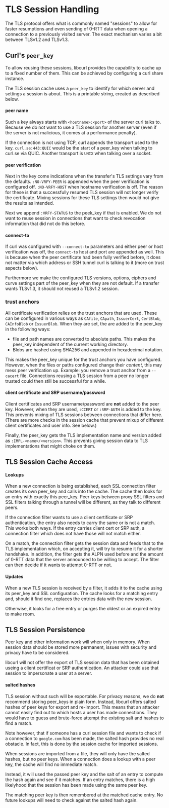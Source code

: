 <!--
Copyright (C) Daniel Stenberg, <daniel@haxx.se>, et al.

SPDX-License-Identifier: curl
-->

# TLS Session Handling

The TLS protocol offers what is commonly named "sessions" to allow
for faster resumptions and even sending of 0-RTT data when opening
a connection to a previously visited server. The exact mechanism
varies a bit between TLSv1.2 and TLSv1.3.

## Curl's `peer_key`

To allow reusing these sessions, libcurl provides the capability
to cache up to a fixed number of them. This can be achieved by
configuring a curl share instance.

The TLS session cache uses a `peer_key` to identify for which server
and settings a session is about. This is a printable string, created
as described below.

#### peer name

Such a key always starts with `<hostname>:<port>` of the server
curl talks to. Because we do not want to use a TLS session for
another server (even if the server is not malicious, it comes at
a performance penalty).

If the connection is not using TCP, curl appends the transport used
to the key. `curl.se:443:QUIC` would be the start of a peer_key when
talking to curl.se via QUIC. Another transport is `UNIX` when talking
over a socket.

#### peer verification

Next in the key come indications when the transfer's TLS settings
vary from the defaults. `:NO-VRFY-PEER` is appended when the peer
verification is configured off. `:NO-VRFY-HOST` when hostname verification
is off. The reason for these is that a successfully resumed TLS session
will not longer verify the certificate. Mixing sessions for these TLS
settings then would not give the results as intended.

Next we append `:VRFY-STATUS` to the peek_key if that is enabled. We
do not want to reuse session in connections that want to check revocation
information that did not do this before.

#### connect-to 

If curl was configured with `--connect-to` parameters and either peer or
host verification was off, the `connect-to` host and port are appended
as well. This is because when the peer certificate had been fully verified
before, it does not matter via which address or SSH tunnel curl is talking
to it (more on trust aspects below).

Furthermore we make the configured TLS versions, options, ciphers and curve
settings part of the peer_key when they are not default. If a transfer
wants TLSv1.3, it should not reused a TLSv1.2 session.

### trust anchors

All certificate verification relies on the trust anchors that are used.
These can be configured in various ways as `CAfile`, `CApath`, `IssuerCert`,
`CertBlob`, `CAInfoBlob` or `IssuerBlob`. When they are set, the are added
to the peer_key in the following ways:

 * file and path names are converted to absolute paths. This makes the
   peer_key independent of the current working directory.
 * Blobs are hashed using SHA256 and appended in hexadecimal notation.

This makes the peer_key unique for the trust anchors you have configured.
However, when the files or paths configured change their *content*, this
may mess peer verification up. Example: you remove a trust anchor from
a `--cacert` file. Connections reusing a TLS session from a peer no
longer trusted could then still be successful for a while.

#### client certificate and SRP username/password

Client certificates and SRP username/password are **not** added to the
peer key. However, when they are used, `:CCERT` or `:SRP-AUTH` is added
to the key. This prevents mixing of TLS sessions between connections
that differ here. (There are more checks in the session cache that
prevent mixup of different client certificates and user info. See below.)

Finally, the peer_key gets the TLS implementation name and version
added as `:IMPL-<name>/<version>`. This prevents giving session data to
TLS implementations that might choke on them.

## TLS Session Cache Access

#### Lookups

When a new connection is being established, each SSL connection filter creates
its own peer_key and calls into the cache. The cache then looks for an entry
with exactly this peer_key. Peer keys between proxy SSL filters and SSL
filters talking through a tunnel will be different, as they talk to different
peers.

If the connection filter wants to use a client certificate or SRP
authentication, the entry also needs to carry the same or is not a match.
This works both ways. If the entry carries client cert or SRP auth, a
connection filter which does not have those will not match either.

On a match, the connection filter gets the session data and feeds that
to the TLS implementation which, on accepting it, will try to resume it
for a shorter handshake. In addition, the filter gets the ALPN used
before and the amount of 0-RTT data that the server announced to be
willing to accept. The filter can then decide if it wants to attempt
0-RTT or not.

#### Updates

When a new TLS session is received by a filter, it adds it to the
cache using its peer_key and SSL configuration. The cache looks for
a matching entry and, should it find one, replaces the entries data
with the new session.

Otherwise, it looks for a free entry or purges the oldest or an expired
entry to make room.

## TLS Session Persistence

Peer key and other information work will when only in memory. When session
data should be stored more permanent, issues with security and privacy
have to be considered.

libcurl will not offer the export of TLS session data that has been
obtained useing a client certificat or SRP authentication. An attacker
could use that session to impersonate a user at a server.

#### salted hashes

TLS session without such will be exportable. For privacy reasons, we
do **not** recommend storing peer_keys in plain form. Instead, libcurl
offers salted hashes of peer keys for export and re-import. This means
that an attacker cannot easily find out to which hosts a user has made
connections. They would have to guess and brute-force attempt the existing
salt and hashes to find a match.

Note however, that if someone has a curl session file and wants to check
if a connection to `google.com` has been made, the salted hash provides
no real obstacle. In fact, this is done by the session cache for imported
sessions.

When sessions are imported from a file, they will only have the salted
hashes, but no peer keys. When a connection does a lookup with a peer key,
the cache will find no immediate match.

Instead, it will used the passed peer key and the salt of an entry
to compute the hash again and see if it matches. If an entry matches,
there is a high likelyhood that the session has been made using the
same peer key.

The matching peer key is then remembered at the matched cache entry. No
future lookups will need to check against the salted hash again.
